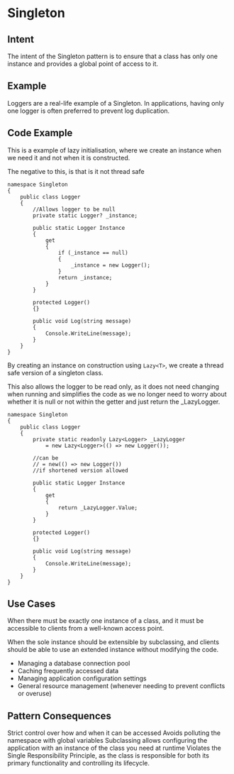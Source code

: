 # Singleton

## Intent

The intent of the Singleton pattern is to ensure that a class has only one instance and provides a global point of access to it.

## Example

Loggers are a real-life example of a Singleton. In applications, having only one logger is often preferred to prevent log duplication.

## Code Example

This is a example of lazy initialisation, where we create an instance when we need it and not when
it is constructed.

The negative to this, is that is it not thread safe

```
namespace Singleton
{
    public class Logger
    {
        //Allows logger to be null
        private static Logger? _instance;
        
        public static Logger Instance
        {
            get
            {
                if (_instance == null)
                {
                    _instance = new Logger();
                }
                return _instance;
            }
        }

        protected Logger()
        {}

        public void Log(string message)
        {
            Console.WriteLine(message);
        }
    }
}
```

By creating an instance on construction using `Lazy<T>`, we create a thread safe version of a singleton class. 

This also allows the logger to be read only, as it does not need changing when running and simplifies
the code as we no longer need to worry about whether it is null or not within the getter and just 
return the _LazyLogger. 

```
namespace Singleton
{
    public class Logger
    {
        private static readonly Lazy<Logger> _LazyLogger
            = new Lazy<Logger>(() => new Logger());
        
        //can be
        // = new(() => new Logger())
        //if shortened version allowed
        
        public static Logger Instance
        {
            get
            {
                return _LazyLogger.Value;
            }
        }

        protected Logger()
        {}

        public void Log(string message)
        {
            Console.WriteLine(message);
        }
    }
}
```

## Use Cases

When there must be exactly one instance of a class, and it must be accessible to clients from a well-known access point.

When the sole instance should be extensible by subclassing, and clients should be able to use an extended instance without modifying the code.

- Managing a database connection pool
- Caching frequently accessed data
- Managing application configuration settings
- General resource management (whenever needing to prevent conflicts or overuse)

## Pattern Consequences

Strict control over how and when it can be accessed
Avoids polluting the namespace with global variables
Subclassing allows configuring the application with an instance of the class you need at runtime
Violates the Single Responsibility Principle, as the class is responsible for both its primary functionality and controlling its lifecycle.
